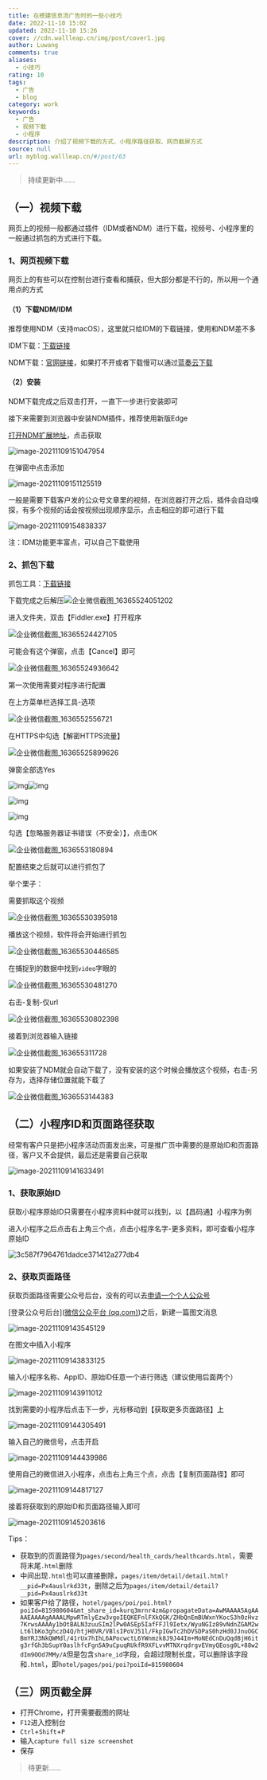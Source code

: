 ```yaml
---
title: 在搭建信息流广告时的一些小技巧
date: 2022-11-10 15:02
updated: 2022-11-10 15:26
cover: //cdn.wallleap.cn/img/post/cover1.jpg
author: Luwang
comments: true
aliases:
  - 小技巧
rating: 10
tags:
  - 广告
  - blog
category: work
keywords:
  - 广告
  - 视频下载
  - 小程序
description: 介绍了视频下载的方式、小程序路径获取、网页截屏方式
source: null
url: myblog.wallleap.cn/#/post/63
---
```


> 持续更新中……

## （一）视频下载

网页上的视频一般都通过插件（IDM或者NDM）进行下载，视频号、小程序里的一般通过抓包的方式进行下载。

### 1、网页视频下载

网页上的有些可以在控制台进行查看和捕获，但大部分都是不行的，所以用一个通用点的方式

#### （1）下载NDM/IDM

推荐使用NDM（支持macOS），这里就只给IDM的下载链接，使用和NDM差不多

IDM下载：[下载链接](https://wallleap.lanzouw.com/incNHwbkktc)

NDM下载：[官网链接](https://www.neatdownloadmanager.com/index.php/en/)，如果打不开或者下载慢可以通过[蓝奏云下载](https://wallleap.lanzouw.com/iBJs7wbkkmf)

#### （2）安装

NDM下载完成之后双击打开，一直下一步进行安装即可

接下来需要到浏览器中安装NDM插件，推荐使用新版Edge

[打开NDM扩展地址](https://microsoftedge.microsoft.com/addons/detail/neatdownloadmanager-exten/pbghcbaeehloijjcebiflemhcebmlnke?hl=zh-CN)，点击获取

![image-20211109151047954](https://gitee.com/wallleap/cdn/raw/master/img/image-20211109151047954.png)

在弹窗中点击添加

![image-20211109151125519](https://gitee.com/wallleap/cdn/raw/master/img/image-20211109151125519.png)

一般是需要下载客户发的公众号文章里的视频，在浏览器打开之后，插件会自动嗅探，有多个视频的话会按视频出现顺序显示，点击相应的即可进行下载

![image-20211109154838337](https://gitee.com/wallleap/cdn/raw/master/img/image-20211109154838337.png)

注：IDM功能更丰富点，可以自己下载使用

### 2、抓包下载

抓包工具：[下载链接](https://wallleap.lanzouw.com/iMPEVwbhw6d)

下载完成之后解压![企业微信截图_16365524051202](https://gitee.com/wallleap/cdn/raw/master/img/%E4%BC%81%E4%B8%9A%E5%BE%AE%E4%BF%A1%E6%88%AA%E5%9B%BE_16365524051202.png)

进入文件夹，双击【Fiddler.exe】打开程序

![企业微信截图_16365524427105](https://gitee.com/wallleap/cdn/raw/master/img/%E4%BC%81%E4%B8%9A%E5%BE%AE%E4%BF%A1%E6%88%AA%E5%9B%BE_16365524427105.png)

可能会有这个弹窗，点击【Cancel】即可

![企业微信截图_16365524936642](https://gitee.com/wallleap/cdn/raw/master/img/%E4%BC%81%E4%B8%9A%E5%BE%AE%E4%BF%A1%E6%88%AA%E5%9B%BE_16365524936642.png)

第一次使用需要对程序进行配置

在上方菜单栏选择工具-选项

![企业微信截图_1636552556721](https://gitee.com/wallleap/cdn/raw/master/img/%E4%BC%81%E4%B8%9A%E5%BE%AE%E4%BF%A1%E6%88%AA%E5%9B%BE_1636552556721.png)

在HTTPS中勾选【解密HTTPS流量】

![企业微信截图_16365525899626](https://gitee.com/wallleap/cdn/raw/master/img/%E4%BC%81%E4%B8%9A%E5%BE%AE%E4%BF%A1%E6%88%AA%E5%9B%BE_16365525899626.png)

弹窗全部选Yes

![img](https://gitee.com/wallleap/cdn/raw/master/img/%E4%BC%81%E4%B8%9A%E5%BE%AE%E4%BF%A1%E6%88%AA%E5%9B%BE_16365526078175.png)![img](https://gitee.com/wallleap/cdn/raw/master/img/%E4%BC%81%E4%B8%9A%E5%BE%AE%E4%BF%A1%E6%88%AA%E5%9B%BE_16365526263150.png)

![img](https://gitee.com/wallleap/cdn/raw/master/img/%E4%BC%81%E4%B8%9A%E5%BE%AE%E4%BF%A1%E6%88%AA%E5%9B%BE_16365526462504.png)

![img](https://gitee.com/wallleap/cdn/raw/master/img/%E4%BC%81%E4%B8%9A%E5%BE%AE%E4%BF%A1%E6%88%AA%E5%9B%BE_16365526591538.png)

勾选【忽略服务器证书错误（不安全）】，点击OK

![企业微信截图_1636553180894](https://gitee.com/wallleap/cdn/raw/master/img/%E4%BC%81%E4%B8%9A%E5%BE%AE%E4%BF%A1%E6%88%AA%E5%9B%BE_1636553180894.png)

配置结束之后就可以进行抓包了

举个栗子：

需要抓取这个视频

![企业微信截图_16365530395918](https://gitee.com/wallleap/cdn/raw/master/img/%E4%BC%81%E4%B8%9A%E5%BE%AE%E4%BF%A1%E6%88%AA%E5%9B%BE_16365530395918.png)

播放这个视频，软件将会开始进行抓包

![企业微信截图_16365530446585](https://gitee.com/wallleap/cdn/raw/master/img/%E4%BC%81%E4%B8%9A%E5%BE%AE%E4%BF%A1%E6%88%AA%E5%9B%BE_16365530446585.png)

在捕捉到的数据中找到`video`字眼的

![企业微信截图_16365530481270](https://gitee.com/wallleap/cdn/raw/master/img/%E4%BC%81%E4%B8%9A%E5%BE%AE%E4%BF%A1%E6%88%AA%E5%9B%BE_16365530481270.png)

右击-复制-仅url

![企业微信截图_16365530802398](https://gitee.com/wallleap/cdn/raw/master/img/%E4%BC%81%E4%B8%9A%E5%BE%AE%E4%BF%A1%E6%88%AA%E5%9B%BE_16365530802398.png)

接着到浏览器输入链接

![企业微信截图_163655311728](https://gitee.com/wallleap/cdn/raw/master/img/%E4%BC%81%E4%B8%9A%E5%BE%AE%E4%BF%A1%E6%88%AA%E5%9B%BE_163655311728.png)

如果安装了NDM就会自动下载了，没有安装的这个时候会播放这个视频，右击-另存为，选择存储位置就能下载了

![企业微信截图_1636553144383](https://gitee.com/wallleap/cdn/raw/master/img/%E4%BC%81%E4%B8%9A%E5%BE%AE%E4%BF%A1%E6%88%AA%E5%9B%BE_1636553144383.png)

## （二）小程序ID和页面路径获取

经常有客户只是把小程序活动页面发出来，可是推广页中需要的是原始ID和页面路径，客户又不会提供，最后还是需要自己获取

![image-20211109141633491](https://i.loli.net/2021/11/09/ovBcPUWqMHExQIF.png)

### 1、获取原始ID

获取小程序原始ID只需要在小程序资料中就可以找到，以【昌码通】小程序为例

进入小程序之后点击右上角三个点，点击小程序名字-更多资料，即可查看小程序原始ID

![3c587f7964761dadce371412a277db4](https://gitee.com/wallleap/cdn/raw/master/img/3c587f7964761dadce371412a277db4.jpg)

### 2、获取页面路径

获取页面路径需要公众号后台，没有的可以去[申请一个个人公众号](https://mp.weixin.qq.com/)

[登录公众号后台]([微信公众平台 (qq.com)](https://mp.weixin.qq.com/cgi-bin/loginpage?url=%2Fcgi-bin%2Fhome%3Ft%3Dhome%2Findex))之后，新建一篇图文消息

![image-20211109143545129](https://gitee.com/wallleap/cdn/raw/master/img/image-20211109143545129.png)

在图文中插入小程序

![image-20211109143833125](https://gitee.com/wallleap/cdn/raw/master/img/image-20211109143833125.png)

输入小程序名称、AppID、原始ID任意一个进行筛选（建议使用后面两个）

![image-20211109143911012](https://gitee.com/wallleap/cdn/raw/master/img/image-20211109143911012.png)

找到需要的小程序后点击下一步，光标移动到【获取更多页面路径】上

![image-20211109144305491](https://gitee.com/wallleap/cdn/raw/master/img/image-20211109144305491.png)

输入自己的微信号，点击开启

![image-20211109144439986](https://gitee.com/wallleap/cdn/raw/master/img/image-20211109144439986.png)

使用自己的微信进入小程序，点击右上角三个点，点击【复制页面路径】即可

![image-20211109144817127](https://gitee.com/wallleap/cdn/raw/master/img/image-20211109144817127.png)

接着将获取到的原始ID和页面路径输入即可

![image-20211109145203616](https://gitee.com/wallleap/cdn/raw/master/img/image-20211109145203616.png)

Tips：

- 获取到的页面路径为`pages/second/health_cards/healthcards.html`，需要将末尾`.html`删除
- 中间出现`.html`也可以直接删除，`pages/item/detail/detail.html?__pid=Px4auslrkd33t`，删除之后为`pages/item/detail/detail?__pid=Px4auslrkd33t`
- 如果客户给了路径，`hotel/pages/poi/poi.html?poiId=815980604&mt_share_id=kurq3mrnr4zm&propagateData=AwMAAAA5AgAAAAEAAAAgAAAALMpwRTmlyEzw3vgoIEQKEFnlFXkQGK/ZHbQnEmBUWxnYKocS3h0zHvz7KrwsAAAAy1bOtBALN3zuuSIm2lPw0ASEp5IafFFJl9Ietx/WyuNGIz89vNdnZGAM2wLt6lbKo3ghczD4Q/htjH0VR/VBlsIPoVJ51l/FkpIGwTc2hDVSDPaS0hzHd0JJnuOGCBmYRJ3NkQWMdl/41rUx7hIhL6APocwctL6YWnmzk8J9J44Im+MoNEdCnDuQqdBjH6itg3rfGh3bSupY0aslhfcFgn5A9uCpuqRUkfR9XFLvvMTNXrqdrgvEVmyQEosg0L+88w2dIm9OOd7MMy/A`但是包含`share_id`字段，会超过限制长度，可以删除该字段和`.html`，即`hotel/pages/poi/poi?poiId=815980604`

## （三）网页截全屏

- 打开Chrome，打开需要截图的网址
- `F12`进入控制台
- `Ctrl`+`Shift`+`P`
- 输入`capture full size screenshot`
- 保存

> 待更新……
